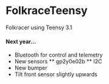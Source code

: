 # FolkraceTeensy
Folkracer using Teensy 3.1

#### Next year...

* Bluetooth for control and telemetry
* New sensors
** gp2y0e02b
** I2C 
* New bumper
* Tilt front sensor slightly upwards
